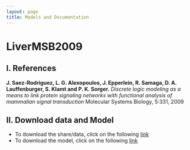 ```yaml
---
layout: page
title: Models and Documentation
---
```


# LiverMSB2009

## I. References
**J. Saez-Rodriguez, L. G. Alexopoulos, J. Epperlein, R. Samaga, D. A. Lauffenburger, S. Klamt and P. K. Sorger.** *Discrete logic modeling as a means to link protein signaling networks with functional analysis of mammalian signal transduction* Molecular Systems Biology, 5:331, 2009

## II. Download data and Model
* To download the share/data, click on the following [link](http://nbviewer.jupyter.org/github/saezlab/cellnopt/blob/gh-pages/public/PKN-LiverMSB2009.sif.txt)
* To download the model, click on the following [link](http://nbviewer.jupyter.org/github/saezlab/cellnopt/blob/gh-pages/public/MD-LiverMSB2009.csv)
